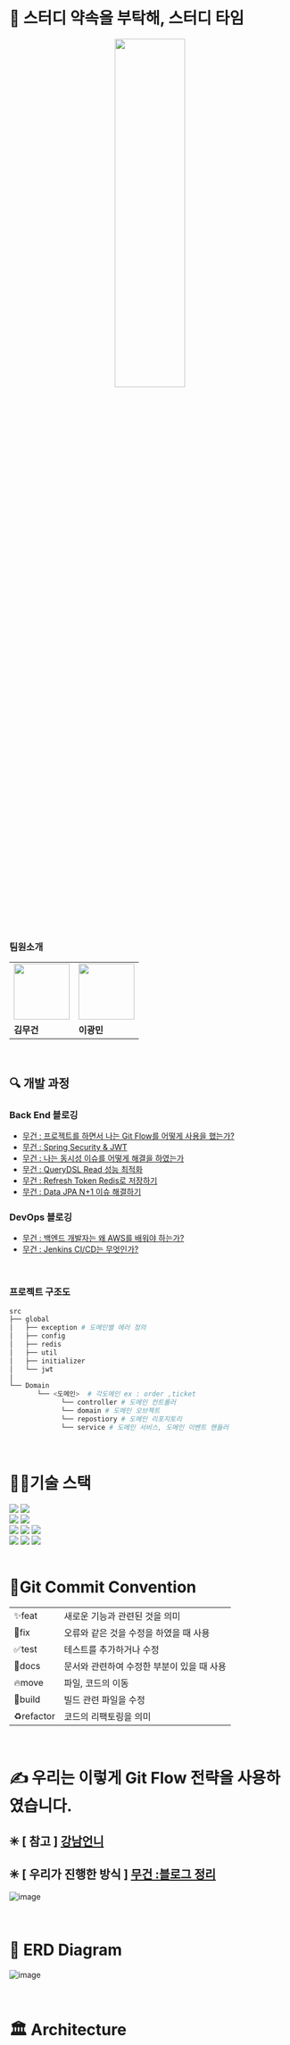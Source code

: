 # 📖 스터디 약속을 부탁해, 스터디 타임


<p align="center">
<img src="https://user-images.githubusercontent.com/103854287/229304023-5cd76539-1c4a-450d-a79e-4d8b814c46c8.png" style="width: 50%; height: 40%;" />
</p>

<br>

### 팀원소개
<table>
  <tr>
    <td>
         <img src="https://user-images.githubusercontent.com/103854287/211192470-8aa1b1b8-0547-4da4-b674-3e08778bdf98.png" width="100px" />
    </td>
     <td>
         <img src="https://user-images.githubusercontent.com/103854287/211192470-8aa1b1b8-0547-4da4-b674-3e08778bdf98.png" width="100px" />
    </td>
  </tr>
  <tr>
    <td><b>김무건</b></td>
    <td><b>이광민</b></td>
  </tr>
</table>

<br>

## 🔍 개발 과정
### Back End 블로깅
- [무건 : 프로젝트를 하면서 나는 Git Flow를 어떻게 사용을 했는가?](https://pos04167.tistory.com/186)
- [무건 : Spring Security & JWT](https://pos04167.tistory.com/165)
- [무건 : 나는 동시성 이슈를 어떻게 해결을 하였는가](https://pos04167.tistory.com/177)
- [무건 : QueryDSL Read 성능 최적화](https://pos04167.tistory.com/178)
- [무건 : Refresh Token Redis로 저장하기](https://pos04167.tistory.com/182)
- [무건 : Data JPA N+1 이슈 해결하기](https://pos04167.tistory.com)

### DevOps 블로깅
- [무건 : 백엔드 개발자는 왜 AWS를 배워야 하는가?](https://pos04167.tistory.com/167)
- [무건 : Jenkins CI/CD는 무엇인가?](https://pos04167.tistory.com/183)

<br>

### 프로젝트 구조도
```bash
src
├── global 
│   ├── exception # 도메인별 에러 정의
│   ├── config
│   ├── redis
│   ├── util
│   ├── initializer
│   └── jwt 
│ 
└── Domain   
       └── <도메인>  # 각도메인 ex : order ,ticket
             └── controller # 도메인 컨트롤러
             └── domain # 도메인 오브젝트
             └── repostiory # 도메인 리포지토리
             └── service # 도메인 서비스, 도메인 이벤트 핸들러
```

<br>

# 👨‍🔧기술 스택
<div align="left">
<div>
<img src="https://img.shields.io/badge/Spring Boot-6DB33F?style=flat-square&logo=Spring Boot&logoColor=white">
<img src="https://img.shields.io/badge/Gradle-02303A?style=flat-square&logo=Gradle&logoColor=white">
</div>

<div>
<img src="https://img.shields.io/badge/MySQL-4479A1.svg?style=flat-square&logo=MySQL&logoColor=white">
<img src="https://img.shields.io/badge/Redis-DC382D?style=flat-square&logo=Redis&logoColor=white">
</div>

<div>
<img src="https://img.shields.io/badge/Amazon AWS-232F3E?style=flat-square&logo=Amazon AWS&logoColor=white">
<img src="https://img.shields.io/badge/Docker-2496ED?style=flat-square&logo=Docker&logoColor=white">
<img src="https://img.shields.io/badge/JSON Web Tokens-000000?style=flat-square&logo=JSON Web Tokens&logoColor=white">
</div>

<div>
<img src="https://img.shields.io/badge/JUnit5-F3702A?style=flat-square&logo=#25A162&logoColor=white">
<img src="https://img.shields.io/badge/Mockito-FF4F8B?style=flat-square&logo=Amazon CloudWatch&logoColor=white">
<img src="https://img.shields.io/badge/Slack-4A154B?style=flat-square&logo=slack&logoColor=white">
</div>

</div>

<br>

# 🐌Git Commit Convention
<table>
  <tr>
    <td>
         ✨feat
    </td>
     <td>
        새로운 기능과 관련된 것을 의미
    </td>
  </tr>
  <tr>
    <td>
         🐛fix
    </td>
     <td>
        오류와 같은 것을 수정을 하였을 때 사용
    </td>
  </tr>
   <tr>
    <td>
         ✅test
    </td>
     <td>
        테스트를 추가하거나 수정
    </td>
  </tr>
  <tr>
    <td>
         📝docs
    </td>
     <td>
        문서와 관련하여 수정한 부분이 있을 때 사용
    </td>
  </tr>
    <tr>
    <td>
         🔥move
    </td>
     <td>
        파일, 코드의 이동
    </td>
  </tr>
    <tr>
    <td>
         💚build
    </td>
     <td>
         빌드 관련 파일을 수정
    </td>
  </tr>
    <tr>
    <td>
         ♻️refactor
    </td>
     <td>
       코드의 리팩토링을 의미
    </td>
  </tr>
</table>

<br>


# ✍ 우리는 이렇게 Git Flow 전략을 사용하였습니다.

## ✳ [ 참고 ] [강남언니](https://blog.gangnamunni.com/post/understanding_git_flow/)

## ✳ [ 우리가 진행한 방식 ] [무건 :블로그 정리](https://pos04167.tistory.com/186)

![image](https://user-images.githubusercontent.com/103854287/232238187-1cdf646d-b632-4f6d-ae28-82de7118e6a0.png)


<br>


# 🧊 ERD Diagram
![image](https://user-images.githubusercontent.com/103854287/230743169-928d74c7-2983-4780-8bfc-a600b641f9dd.png)

<br>

# 🏛️ Architecture

